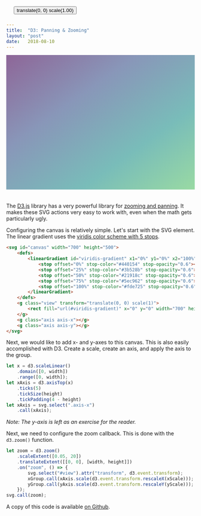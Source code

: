 ```yaml
---
title:  "D3: Panning & Zooming"
layout: "post"
date:   2018-08-10
---
```


<svg id="canvas" width="700" height="500">
    <defs>
        <linearGradient id="viridis-gradient" x1="0%" y1="0%" x2="100%" y2="100%">
            <stop offset="0%" stop-color="#440154" stop-opacity="0.6"></stop>
            <stop offset="25%" stop-color="#3b528b" stop-opacity="0.6"></stop>
            <stop offset="50%" stop-color="#21918c" stop-opacity="0.6"></stop>
            <stop offset="75%" stop-color="#5ec962" stop-opacity="0.6"></stop>
            <stop offset="100%" stop-color="#fde725" stop-opacity="0.6"></stop>
        </linearGradient>
    </defs>
    <g class="view" transform="translate(0, 0) scale(1)">
        <rect fill="url(#viridis-gradient)" x="0" y="0" width="700" height="500"></rect>
    </g>
    <g class="axis axis-x"></g>
    <g class="axis axis-y"></g>
</svg>
<button id="reset-button" style="position:relative;top:-490px;left:20px;">translate(0, 0) scale(1.00)</button>

The [D3.js](https://d3js.org) library has a very powerful library for [zooming and panning](https://github.com/d3/d3-zoom). It makes these SVG actions very easy to work with, even when the math gets particularly ugly.

Configuring the canvas is relatively simple. Let's start with the SVG element. The linear gradient uses the [viridis color scheme with 5 stops](/2018/08/07/viridis-color-palette).

```html
<svg id="canvas" width="700" height="500">
    <defs>
        <linearGradient id="viridis-gradient" x1="0%" y1="0%" x2="100%" y2="100%">
            <stop offset="0%" stop-color="#440154" stop-opacity="0.6"></stop>
            <stop offset="25%" stop-color="#3b528b" stop-opacity="0.6"></stop>
            <stop offset="50%" stop-color="#21918c" stop-opacity="0.6"></stop>
            <stop offset="75%" stop-color="#5ec962" stop-opacity="0.6"></stop>
            <stop offset="100%" stop-color="#fde725" stop-opacity="0.6"></stop>
        </linearGradient>
    </defs>
    <g class="view" transform="translate(0, 0) scale(1)">
        <rect fill="url(#viridis-gradient)" x="0" y="0" width="700" height="500"></rect>
    </g>
    <g class="axis axis-x"></g>
    <g class="axis axis-y"></g>
</svg>
```

Next, we would like to add x- and y-axes to this canvas. This is also easily accomplished with D3. Create a scale, create an axis, and apply the axis to the group.

```js
let x = d3.scaleLinear()
    .domain([0, width])
    .range([0, width]);
let xAxis = d3.axisTop(x)
    .ticks(5)
    .tickSize(height)
    .tickPadding(4 - height)
let xAxis = svg.select(".axis-x")
    .call(xAxis);
```

*Note: The y-axis is left as an exercise for the reader.*

Next, we need to configure the zoom callback. This is done with the `d3.zoom()` function.

```js
let zoom = d3.zoom()
    .scaleExtent([0.05, 20])
    .translateExtent([[0, 0], [width, height]])
    .on("zoom", () => {
        svg.select("#view").attr("transform", d3.event.transform);
        xGroup.call(xAxis.scale(d3.event.transform.rescaleX(xScale)));
        yGroup.call(yAxis.scale(d3.event.transform.rescaleY(yScale)));
    });
svg.call(zoom);
```


A copy of this code is available [on Github](https://github.com/jarrettmeyer/jarrettmeyer.github.io/blob/master/assets/js/zoom.js).

<script src="/assets/js/jquery/3.3.1/jquery.min.js"></script>
<script src="/assets/js/d3/5.5.0/d3.js"></script>
<script src="/assets/js/zoom.js"></script>
